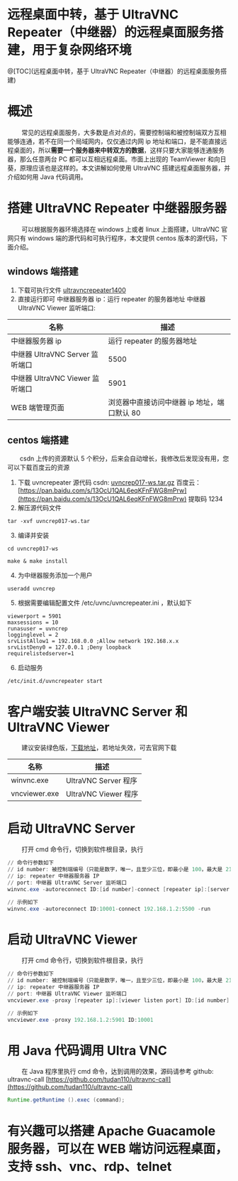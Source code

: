 # 远程桌面中转，基于 UltraVNC Repeater（中继器）的远程桌面服务搭建，用于复杂网络环境

@[TOC](远程桌面中转，基于 UltraVNC Repeater（中继器）的远程桌面服务搭建)

# 概述

&ensp;&ensp;&ensp;&ensp; 常见的远程桌面服务，大多数是点对点的，需要控制端和被控制端双方互相能够连通，若不在同一个局域网内，仅仅通过内网 ip 地址和端口，是不能直接远程桌面的，所以**需要一个服务器来中转双方的数据**，这样只要大家能够连通服务器，那么任意两台 PC 都可以互相远程桌面。市面上出现的 TeamViewer 和向日葵，原理应该也是这样的。本文讲解如何使用 UltraVNC 搭建远程桌面服务器，并介绍如何用 Java 代码调用。

# 搭建 UltraVNC Repeater 中继器服务器

&ensp;&ensp;&ensp;&ensp; 可以根据服务器环境选择在 windows 上或者 linux 上面搭建，UltraVNC 官网只有 windows 端的源代码和可执行程序，本文提供 centos 版本的源代码，下面介绍。

## windows 端搭建

  1. 下载可执行文件 [ultravncrepeater1400](https://www.uvnc.com/component/jdownloads/summary/355-ultravncrepeater1400.html)
  2. 直接运行即可
     中继器服务器 ip：运行 repeater 的服务器地址
     中继器 UltraVNC Viewer 监听端口:

| 名称                            | 描述                                        |
| ------------------------------- | ------------------------------------------- |
| 中继器服务器 ip                 | 运行 repeater 的服务器地址                  |
| 中继器 UltraVNC Server 监听端口 | 5500                                        |
| 中继器 UltraVNC Viewer 监听端口 | 5901                                        |
| WEB 端管理页面                  | 浏览器中直接访问中继器 ip 地址，端口默认 80 |

## centos 端搭建

&ensp;&ensp;&ensp;&ensp;csdn 上传的资源默认 5 个积分，后来会自动增长，我修改后发现没有用，您可以下载百度云的资源

  1. 下载 uvncrepeater 源代码
     csdn: [uvncrep017-ws.tar.gz](https://download.csdn.net/download/wtudan/11649459)
     百度云：[https://pan.baidu.com/s/13OcU1QAL6eqKFnFWG8mPrw](https://pan.baidu.com/s/13OcU1QAL6eqKFnFWG8mPrw)
     提取码 1234
  2. 解压源代码文件

```
tar -xvf uvncrep017-ws.tar
```

  3. 编译并安装

```
cd uvncrep017-ws

make & make install
```

  4. 为中继器服务添加一个用户

 ```
useradd uvncrep
 ```

  5. 根据需要编辑配置文件 /etc/uvnc/uvncrepeater.ini ，默认如下

 ```
viewerport = 5901
maxsessions = 10
runasuser = uvncrep
logginglevel = 2
srvListAllow1 = 192.168.0.0 ;Allow network 192.168.x.x
srvListDeny0 = 127.0.0.1 ;Deny loopback
requirelistedserver=1
 ```

  6. 启动服务

 ```
/etc/init.d/uvncrepeater start
 ```

# 客户端安装 UltraVNC Server 和 UltraVNC Viewer

&ensp;&ensp;&ensp;&ensp; 建议安装绿色版，[下载地址](https://www.uvnc.com/component/jdownloads/summary/381-ultravnc-1224-bin-zip-all.html)，若地址失效，可去官网下载

| 名称          | 描述                 |
| ------------- | -------------------- |
| winvnc.exe    | UltraVNC Server 程序 |
| vncviewer.exe | UltraVNC Viewer 程序 |

# 启动 UltraVNC Server

&ensp;&ensp;&ensp;&ensp; 打开 cmd 命令行，切换到软件根目录，执行

```powershell
// 命令行参数如下
// id number: 被控制端编号（只能是数字，唯一，且至少三位，即最小是 100，最大是 2147483647，源码中此为 int 类型）
// ip: repeater 中继器服务器 IP
// port: 中继器 UltraVNC Server 监听端口
winvnc.exe -autoreconnect ID:[id number]-connect [repeater ip]:[server listen port] -run

// 示例如下
winvnc.exe -autoreconnect ID:10001-connect 192.168.1.2:5500 -run
```

# 启动 UltraVNC Viewer

&ensp;&ensp;&ensp;&ensp; 打开 cmd 命令行，切换到软件根目录，执行

```powershell
// 命令行参数如下
// id number: 被控制端编号（只能是数字，唯一，且至少三位，即最小是 100，最大是 2147483647，源码中此为 int 类型）
// ip: repeater 中继器服务器 IP
// port: 中继器 UltraVNC Viewer 监听端口
vncviewer.exe -proxy [repeater ip]:[viewer listen port] ID:[id number]

// 示例如下
vncviewer.exe -proxy 192.168.1.2:5901 ID:10001
```

# 用 Java 代码调用 Ultra VNC

&ensp;&ensp;&ensp;&ensp; 在 Java 程序里执行 cmd 命令，达到调用的效果，源码请参考 github: ultravnc-call
[https://github.com/tudan110/ultravnc-call](https://github.com/tudan110/ultravnc-call)

```java
Runtime.getRuntime ().exec (command);
```

# 有兴趣可以搭建 Apache Guacamole 服务器，可以在 WEB 端访问远程桌面，支持 ssh、vnc、rdp、telnet